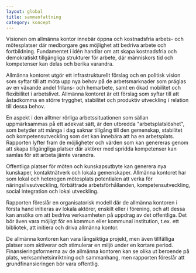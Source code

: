 ```yaml
---
layout: global
title: sammanfattning
category: koncept
---
```


Visionen om allmänna kontor innebär öppna och kostnadsfria arbets- och mötesplatser där medborgare ges möjlighet att bedriva arbete och fortbildning. Fundamentet i idén handlar om att skapa kostnadsfria och demokratiskt tillgängliga strukturer för arbete, där människors tid och kompetenser kan delas och berika varandra.  

Allmänna kontoret utgör ett infrastrukturellt förslag och en politisk vision som syftar till att möta upp nya behov på de arbetsmarknader som präglas av en växande andel frilans- och hemarbete, samt en ökad mobilitet och flexibilitet i arbetslivet. Allmänna kontoret är ett förslag som syftar till att åstadkomma en större trygghet, stabilitet och produktiv utveckling i relation till dessa behov.   

En aspekt i den alltmer rörliga arbetssituationen som sällan uppmärksammas på ett adekvat sätt, är den utbredda "arbetsplatslöshet", som betyder att många i dag saknar tillgång till den gemenskap, stabilitet och kompetensutveckling som det kan innebära att ha en arbetsplats. Rapporten lyfter fram de möjligheter och värden som kan genereras genom att skapa tillgängliga platser där aktörer med spridda kompetenser kan samlas för att arbeta jämte varandra.  

Offentliga platser för möten och kunskapsutbyte kan generera nya kunskaper, kontaktnätverk och lokala gemenskaper. Allmänna kontoret har som lokal och heterogen mötesplats potentialen att verka för näringslivsutveckling, förbättrade arbetsförhållanden, kompetensutveckling, social integration och lokal utveckling.   

Rapporten föreslår en organisatorisk modell där de allmänna kontoren i första hand initieras av lokala aktörer, enskilt eller i förening, och att dessa kan ansöka om att bedriva verksamheten på uppdrag av det offentliga. Det bör även vara möjligt för en kommun eller kommunal institution, t.ex. ett bibliotek, att initiera och driva allmänna kontor.  

De allmänna kontoren kan vara långsiktiga projekt, men även tillfälliga platser som aktiverar och stimulerar en miljö under en kortare period. Finansieringsformerna av de allmänna kontoren kan se olika ut beroende på plats, verksamhetsinriktning och sammanhang, men rapporten föreslår att grundfinansieringen bör vara offentlig.  